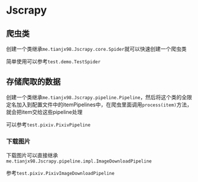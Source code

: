 # Jscrapy

## 爬虫类

创建一个类继承`me.tianjx98.Jscrapy.core.Spider`就可以快速创建一个爬虫类

简单使用可以参考`test.demo.TestSpider`

## 存储爬取的数据

创建一个类继承`me.tianjx98.Jscrapy.pipeline.Pipeline`，然后将这个类的全限定名加入到配置文件中的itemPipelines中，在爬虫里面调用`process(item)`方法，就会把item交给这些pipeline处理

可以参考`test.pixiv.PixivPipeline`

### 下载图片

下载图片可以直接继承`me.tianjx98.Jscrapy.pipeline.impl.ImageDownloadPipeline`

参考`test.pixiv.PixivImageDownloadPipeline`
